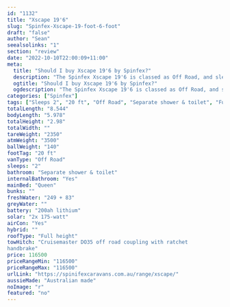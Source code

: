```yaml
---
id: "1132"
title: "Xscape 19'6"
slug: "Spinfex-Xscape-19-foot-6-foot"
draft: "false"
author: "Sean"
seealsolinks: "1"
section: "review"
date: "2022-10-10T22:00:09+11:00"
meta:
  title: "Should I buy Xscape 19'6 by Spinfex?"
  description: "The Spinfex Xscape 19'6 is classed as Off Road, and sleeps 2 people. It is Australian made and comes in at 20 ft. It generally has Separate shower & toilet."
  ogtitle: "Should I buy Xscape 19'6 by Spinfex?"
  ogdescription: "The Spinfex Xscape 19'6 is classed as Off Road, and sleeps 2 people. It is Australian made and comes in at 20 ft. It generally has Separate shower & toilet."
categories: ["Spinfex"]
tags: ["Sleeps 2", "20 ft", "Off Road", "Separate shower & toilet", "Full height", "Over 100k", "Australian made"]
totalLength: "8.544"
bodyLength: "5.978"
totalHeight: "2.98"
totalWidth: ""
tareWeight: "2350"
atmWeight: "3500"
ballWeight: "140"
footTag: "20 ft"
vanType: "Off Road"
sleeps: "2"
bathroom: "Separate shower & toilet"
internalBathroom: "Yes"
mainBed: "Queen"
bunks: ""
freshWater: "249 + 83"
greyWater: ""
battery: "200ah lithium"
solar: "2x 175-watt"
airCon: "Yes"
hybrid: ""
roofType: "Full height"
towHitch: "Cruisemaster DO35 off road coupling with ratchet
handbrake"
price: 116500
priceRangeMin: "116500"
priceRangeMax: "116500"
urlLink: "https://spinifexcaravans.com.au/range/xscape/"
aussieMade: "Australian made"
noImage: "r"
featured: "no"
---
```

